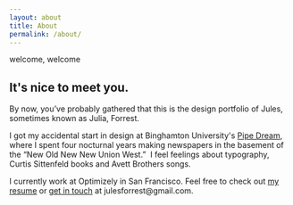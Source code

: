```yaml
---
layout: about
title: About
permalink: /about/
---
```

<div class="page-content-spacing">
  <section>
    <p class="nugget nugget-small text-aqua">welcome, welcome</p>
    <h1 class="text-dark-gray homepage-intro">It's nice to meet you.</h1>
    <div class="divider-content divider background-orange"></div>
  </section>
  <section>
    <div class="intro">
      <p class="about-text">
        By now, you’ve probably gathered that this is the design portfolio of Jules, sometimes known as Julia, Forrest.  
      </p>
      <p class="about-text">
        I got my accidental start in design at Binghamton University's <a href="">Pipe Dream</a>, where I spent four nocturnal years making newspapers in the basement of the “New Old New New Union West.”  I feel feelings about typography, Curtis Sittenfeld books and  Avett Brothers songs.  
      </p>
      <p class="about-text">
      I currently work at Optimizely in San Francisco. Feel free to check out <a href="">my resume</a> or <a href="">get in touch</a> at julesforrest@gmail.com.
      </p>
    </div>
    <div class="third about-image"></div>
  </section>
</div>
